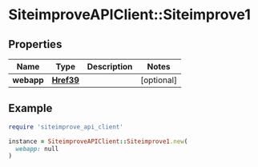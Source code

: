 # SiteimproveAPIClient::Siteimprove1

## Properties

| Name | Type | Description | Notes |
| ---- | ---- | ----------- | ----- |
| **webapp** | [**Href39**](Href39.md) |  | [optional] |

## Example

```ruby
require 'siteimprove_api_client'

instance = SiteimproveAPIClient::Siteimprove1.new(
  webapp: null
)
```

